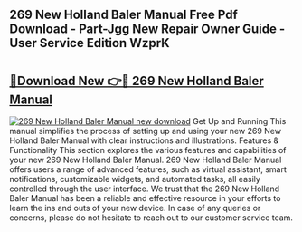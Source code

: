 ## 269 New Holland Baler Manual Free Pdf Download - Part-Jgg New Repair Owner Guide - User Service Edition WzprK

# <h2><a href="http://bc57959.oget.top/?id=269+New+Holland+Baler+Manual">🔗Download New 👉🔴 269 New Holland Baler Manual</a></h2>

[![269 New Holland Baler Manual new download](https://i.imgur.com/5g1atiW.png)](http://bc57959.oget.top/?id=269+New+Holland+Baler+Manual)
Get Up and Running This manual simplifies the process of setting up and using your new 269 New Holland Baler Manual with clear instructions and illustrations. Features & Functionality This section explores the various features and capabilities of your new 269 New Holland Baler Manual. 269 New Holland Baler Manual offers users a range of advanced features, such as virtual assistant, smart notifications, customizable widgets, and automated tasks, all easily controlled through the user interface. We trust that the 269 New Holland Baler Manual has been a reliable and effective resource in your efforts to learn the ins and outs of your new device. In case of any queries or concerns, please do not hesitate to reach out to our customer service team.
